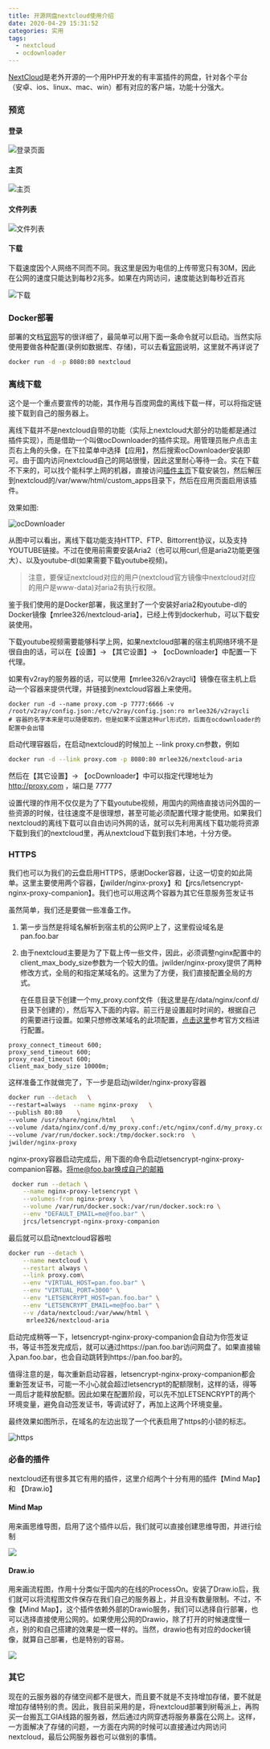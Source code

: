 ```yaml
---
title: 开源网盘nextcloud使用介绍
date: 2020-04-29 15:31:52
categories: 实用
tags: 
  - nextcloud
  - ocdownloader
---
```




[NextCloud](https://nextcloud.com/)是老外开源的一个用PHP开发的有丰富插件的网盘，针对各个平台（安卓、ios、linux、mac、win）都有对应的客户端，功能十分强大。



### 预览

#### 登录

![登录页面](nextcloud-in-docker/login.png)



#### 主页

![主页](nextcloud-in-docker/main.png)



#### 文件列表

![文件列表](nextcloud-in-docker/files.png)



#### 下载 

下载速度因个人网络不同而不同。我这里是因为电信的上传带宽只有30M，因此在公网的速度只能达到每秒2兆多。如果在内网访问，速度能达到每秒近百兆

![下载](nextcloud-in-docker/downloader.png)





### Docker部署

部署的文档[官网](https://hub.docker.com/_/nextcloud)写的很详细了，最简单可以用下面一条命令就可以启动。当然实际使用要做各种配置(录例如数据库、存储)，可以去看[官网](https://hub.docker.com/_/nextcloud)说明，这里就不再详说了

```bash
docker run -d -p 8080:80 nextcloud
```



### 离线下载

这个是一个重点要宣传的功能，其作用与百度网盘的离线下载一样，可以将指定链接下载到自己的服务器上。

离线下载并不是nextcloud自带的功能（实际上nextcloud大部分的功能都是通过插件实现），而是借助一个叫做ocDownloader的插件实现。用管理员账户点击主页右上角的头像，在下拉菜单中选择【应用】，然后搜索ocDownloader安装即可。由于国内访问nextcloud自己的网站很慢，因此这里耐心等待一会。实在下载不下来的，可以找个能科学上网的机器，直接访问[插件主页](https://apps.nextcloud.com/apps/ocdownloader)下载安装包，然后解压到nextcloud的/var/www/html/custom_apps目录下，然后在应用页面启用该插件。



效果如图:

![ocDownloader](nextcloud-in-docker/ocdownloader.png)



从图中可以看出，离线下载功能支持HTTP、FTP、Bittorrent协议，以及支持YOUTUBE链接。不过在使用前需要安装Aria2（也可以用curl,但是aria2功能更强大）、以及youtube-dl(如果需要下载youtube视频)。

> 注意，要保证nextcloud对应的用户(nextcloud官方镜像中nextcloud对应的用户是www-data)对aria2有执行权限。

鉴于我们使用的是Docker部署，我这里封了一个安装好aria2和youtube-dl的Docker镜像【mrlee326/nextcloud-aria】，已经上传到dockerhub，可以下载安装使用。

下载youtube视频需要能够科学上网，如果nextcloud部署的宿主机网络环境不是很自由的话，可以在【设置】-> 【其它设置】-> 【ocDownloader】中配置一下代理。

如果有v2ray的服务器的话，可以使用【mrlee326/v2raycli】镜像在宿主机上启动一个容器来提供代理，并链接到nextcloud容器上来使用。

```
docker run -d --name proxy.com -p 7777:6666 -v /root/v2ray/config.json:/etc/v2ray/config.json:ro mrlee326/v2raycli
# 容器的名字本来是可以随便取的，但是如果不设置这种url形式的，后面在ocdownloader的配置中会出错
```

启动代理容器后，在启动nextcloud的时候加上 --link proxy.cn参数，例如

```bash
docker run -d --link proxy.com -p 8080:80 mrlee326/nextcloud-aria
```

然后在【其它设置】-> 【ocDownloader】中可以指定代理地址为 http://proxy.com ，端口是 7777

设置代理的作用不仅仅是为了下载youtube视频，用国内的网络直接访问外国的一些资源的时候，往往速度不是很理想，甚至可能必须配置代理才能使用。如果我们nextcloud的离线下载可以自由访问外网的话，就可以先利用离线下载功能将资源下载到我们的nextcloud里，再从nextcloud下载到我们本地，十分方便。



### HTTPS

我们也可以为我们的云盘启用HTTPS，感谢Docker容器，让这一切变的如此简单。这里主要使用两个容器，【jwilder/nginx-proxy】和【jrcs/letsencrypt-nginx-proxy-companion】。我们也可以用这两个容器为其它任意服务签发证书

虽然简单，我们还是要做一些准备工作。

1. 第一步当然是将域名解析到宿主机的公网IP上了，这里假设域名是pan.foo.bar

2. 由于nextcloud主要是为了下载上传一些文件，因此，必须调整nginx配置中的client_max_body_size参数为一个较大的值。jwilder/nginx-proxy提供了两种修改方式，全局的和指定某域名的。这里为了方便，我们直接配置全局的方式。

   在任意目录下创建一个my_proxy.conf文件（我这里是在/data/nginx/conf.d/目录下创建的），然后写入下面的内容。前三行是设置超时时间的，根据自己的需要进行设置。如果只想修改某域名的此项配置，[点击这里](https://github.com/nginx-proxy/nginx-proxy)参考官方文档进行配置。

```
proxy_connect_timeout 600;
proxy_send_timeout 600;
proxy_read_timeout 600;
client_max_body_size 10000m;
```



这样准备工作就做完了，下一步是启动jwilder/nginx-proxy容器

```bash
docker run --detach   \
--restart=always  --name nginx-proxy   \
--publish 80:80    \
--volume /usr/share/nginx/html    \
--volume /data/nginx/conf.d/my_proxy.conf:/etc/nginx/conf.d/my_proxy.conf:ro  \
--volume /var/run/docker.sock:/tmp/docker.sock:ro  \
jwilder/nginx-proxy
```



nginx-proxy容器启动完成后，用下面的命令启动letsencrypt-nginx-proxy-companion容器。将me@foo.bar换成自己的邮箱

```bash
 docker run --detach \
    --name nginx-proxy-letsencrypt \
    --volumes-from nginx-proxy \
    --volume /var/run/docker.sock:/var/run/docker.sock:ro \
    --env "DEFAULT_EMAIL=me@foo.bar" \
    jrcs/letsencrypt-nginx-proxy-companion
```



最后就可以启动nextcloud容器啦

```bash
docker run --detach \
    --name nextcloud \
    --restart always \
    --link proxy.com\
    --env "VIRTUAL_HOST=pan.foo.bar" \
    --env "VIRTUAL_PORT=3000" \
    --env "LETSENCRYPT_HOST=pan.foo.bar" \
    --env "LETSENCRYPT_EMAIL=me@foo.bar" \
    --v /data/nextcloud:/var/www/html \
     mrlee326/nextcloud-aria
```



启动完成稍等一下，letsencrypt-nginx-proxy-companion会自动为你签发证书，等证书签发完成后，就可以通过https://pan.foo.bar访问网盘了。如果直接输入pan.foo.bar，也会自动跳转到https://pan.foo.bar的。

值得注意的是，每次重新启动容器，letsencrypt-nginx-proxy-companion都会重新签发证书，可能一不小心就会超过letsencrypt的配额限制，这样的话，得等一周后才能释放配额。因此如果在配置阶段，可以先不加LETSENCRYPT的两个环境变量，避免自动签发证书，等调试好了，再加上这两个环境变量。

最终效果如图所示，在域名的左边出现了一个代表启用了https的小锁的标志。

![https](nextcloud-in-docker/httttttps.png)





### 必备的插件

nextcloud还有很多其它有用的插件，这里介绍两个十分有用的插件【Mind Map】和 【Draw.io】

#### Mind Map 

用来画思维导图，启用了这个插件以后，我们就可以直接创建思维导图，并进行绘制

![](nextcloud-in-docker/mindmap.png)

#### Draw.io

用来画流程图，作用十分类似于国内的在线的ProcessOn。安装了Draw.io后，我们就可以将流程图文件保存在我们自己的服务器上，并且没有数量限制。不过，不像【Mind Map】，这个插件依赖外部的Drawio服务，我们可以选择自行部署，也可以选择直接使用公网的。如果使用公网的Drawio，除了打开的时候速度慢一点，别的和自己搭建的效果是一模一样的。当然，drawio也有对应的docker镜像，就算自己部署，也是特别的容易。

![](nextcloud-in-docker/drawio.png)



### 其它

现在的云服务器的存储空间都不是很大，而且要不就是不支持增加存储，要不就是增加存储特别的贵。因此，我目前采用的是，将nextcloud部署到树莓派上，再购买一台搬瓦工GIA线路的服务器，然后通过内网穿透将服务暴露在公网上。这样，一方面解决了存储的问题，一方面在内网的时候可以直接通过内网访问nextcloud，最后公网服务器也可以做别的事情。
